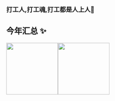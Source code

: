 ### 打工人,打工魂,打工都是人上人👋


## 今年汇总 ✨

<img align="" height="137px" src="https://github-readme-stats.vercel.app/api?username=iworthy&hide_title=true&hide_border=true&show_icons=true&include_all_commits=true&line_height=21&bg_color=0,EC6C6C,FFD479,FFFC79,73FA79&theme=graywhite&locale=cn" /><img align="" height="137px" src="https://github-readme-stats.vercel.app/api/top-langs/?username=iworthy&hide_title=true&hide_border=true&layout=compact&bg_color=0,73FA79,73FDFF,D783FF&theme=graywhite&locale=cn" />
